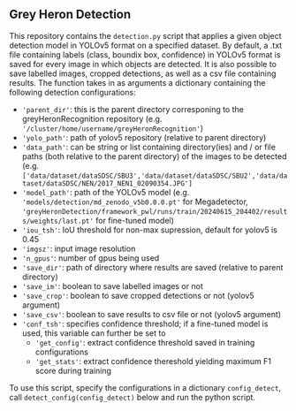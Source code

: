 ## Grey Heron Detection

This repository contains the `detection.py` script that applies a given object detection model in YOLOv5 format on a specified dataset.
By default, a .txt file containing labels (class, boundix box, confidence) in YOLOv5 format is saved for every image in which objects are detected.
It is also possible to save labelled images, cropped detections, as well as a csv file containing results.
The function takes in as arguments a dictionary containing the following detection configurations:
- `'parent_dir'`: this is the parent directory corresponing to the greyHeronRecognition repository (e.g. `'/cluster/home/username/greyHeronRecognition'`)
- `'yolo_path'`: path of yolov5 repository (relative to parent directory)
- `'data_path'`: can be string or list containing directory(ies) and / or file paths (both relative to the parent directory) of the images to be detected (e.g. `['data/dataset/dataSDSC/SBU3','data/dataset/dataSDSC/SBU2','data/dataset/dataSDSC/NEN/2017_NEN1_02090354.JPG']` 
- `'model_path'`: path of the YOLOv5 model (e.g. `'models/detection/md_zenodo_v5b0.0.0.pt'` for Megadetector, `'greyHeronDetection/framework_pwl/runs/train/20240615_204402/results/weights/last.pt'` for fine-tuned model)
- `'iou_tsh'`: IoU threshold for non-max supression, default for yolov5 is 0.45
- `'imgsz'`: input image resolution
- `'n_gpus'`: number of gpus being used
- `'save_dir'`: path of directory where results are saved (relative to parent directory)
- `'save_im'`: boolean to save labelled images or not
- `'save_crop'`: boolean to save cropped detections or not (yolov5 argument)
- `'save_csv'`: boolean to save results to csv file or not (yolov5 argument)
- `'conf_tsh'`: specifies confidence threshold; if a fine-tuned model is used, this variable can further be set to
  - `'get_config'`: extract confidence threshold saved in training configurations
  - `'get_stats'`: extract confidence thereshold yielding maximum F1 score during training

To use this script, specify the configurations in a dictionary `config_detect`, call `detect_config(config_detect)` below and run the python script.
